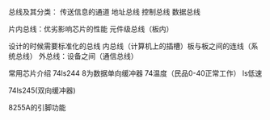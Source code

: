 总线及其分类：
传送信息的通道
地址总线
控制总线
数据总线

片内总线：优劣影响芯片的性能
元件级总线（板内）

设计的时候需要标准化的总线
内总线（计算机上的插槽）板与板之间的连线（系统总线）
外总线：设备之间（通信总线）

常用芯片介绍
74ls244  8为数据单向缓冲器
74温度（民品0-40正常工作）  ls低速　

74ls245(双向缓冲器)

8255A的引脚功能

